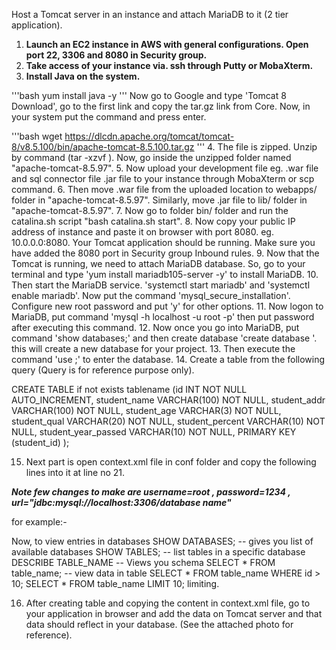 Host a Tomcat server in an instance and attach MariaDB to it (2 tier application).

1. **Launch an EC2 instance in AWS with general configurations. Open port 22, 3306 and 8080 in Security group.**
2. **Take access of your instance via. ssh through Putty or MobaXterm.**
3. **Install Java on the system.**

'''bash
yum install java -y
'''
Now go to Google and type 'Tomcat 8 Download', go to the first link and copy the tar.gz link from Core. Now, in your system put the command and press enter.

'''bash
wget https://dlcdn.apache.org/tomcat/tomcat-8/v8.5.100/bin/apache-tomcat-8.5.100.tar.gz
'''
4. The file is zipped. Unzip by command (tar -xzvf <file name>). Now, go inside the unzipped folder named "apache-tomcat-8.5.97".
5. Now upload your development file eg. .war file and sql connector file .jar file to your instance through MobaXterm or scp command.
6. Then move .war file from the uploaded location to webapps/ folder in "apache-tomcat-8.5.97". Similarly, move .jar file to lib/ folder in "apache-tomcat-8.5.97".
7. Now go to folder bin/ folder and run the catalina.sh script "bash catalina.sh start".
8. Now copy your public IP address of instance and paste it on browser with port 8080. eg. 10.0.0.0:8080. Your Tomcat application should be running. Make sure you have added the 8080 port in Security group Inbound rules.
9. Now that the Tomcat is running, we need to attach MariaDB database. So, go to your terminal and type 'yum install mariadb105-server -y' to install MariaDB.
10. Then start the MariaDB service. 'systemctl start mariadb' and 'systemctl enable mariadb'. Now put the command 'mysql_secure_installation'. Configure new root password and put 'y' for other options.
11. Now logon to MariaDB, put command 'mysql -h localhost -u root -p' then put password after executing this command. 
12. Now once you go into MariaDB, put command 'show databases;' and then create database 'create database <database name>'. this will create a new database for your project. 
13. Then execute the command 'use <database name>;' to enter the database.
14. Create a table from the following query (Query is for reference purpose only).

CREATE TABLE if not exists tablename (id INT NOT NULL AUTO_INCREMENT,
	student_name VARCHAR(100) NOT NULL,
        student_addr VARCHAR(100) NOT NULL,
	student_age VARCHAR(3) NOT NULL,
	student_qual VARCHAR(20) NOT NULL,
	student_percent VARCHAR(10) NOT NULL,
	student_year_passed VARCHAR(10) NOT NULL,
	PRIMARY KEY (student_id)
);


15. Next part is open context.xml file in conf folder and copy the following lines into it at line no 21.

 <Resource name="jdbc/TestDB" auth="Container" type="javax.sql.DataSource"
  maxTotal="100" maxIdle="30" maxWaitMillis="10000"
  username="USERNAME" password="PASSWORD" driverClassName="com.mysql.jdbc.Driver"
  url="jdbc:mysql://DB-ENDPOINT:3306/DATABASE"/>


***Note few changes to make are
username=root , password=1234 ,
url="jdbc:mysql://localhost:3306/database name"***
 
for example:-
<Resource name="jdbc/TestDB" auth="Container" type="javax.sql.DataSource"
maxTotal="100" maxIdle="30" maxWaitMillis="10000"
username="root" password="1234" driverClassName="com.mysql.jdbc.Driver"
url="jdbc:mysql://localhost:3306/studentapp"/>

Now, to view entries in databases
SHOW DATABASES; -- gives you list of available databases
SHOW TABLES; -- list tables in a specific database
DESCRIBE TABLE_NAME -- Views you schema
SELECT * FROM table_name; -- view data in table
SELECT * FROM table_name WHERE id > 10;
SELECT * FROM table_name LIMIT 10; limiting.


16. After creating table and copying the content in context.xml file, go to your application in browser and add the data on Tomcat server and that data should reflect in your database. (See the attached photo for reference).







